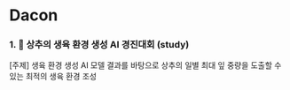 # Dacon

### 1. 🥬 상추의 생육 환경 생성 AI 경진대회 (study) <br>
[주제] 생육 환경 생성 AI 모델 결과를 바탕으로 상추의 일별 최대 잎 중량을 도출할 수 있는 최적의 생육 환경 조성

